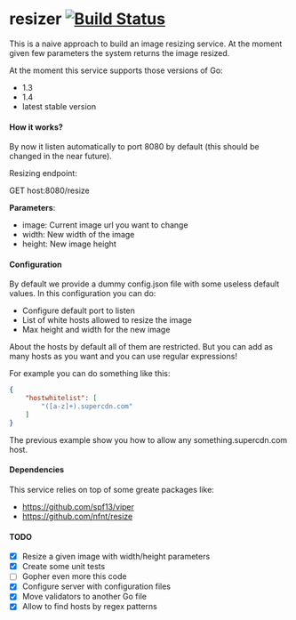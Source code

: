 # resizer [![Build Status](https://travis-ci.org/ssola/resizer.svg)](https://travis-ci.org/ssola/resizer)

This is a naive approach to build an image resizing service. At the moment given few parameters the system returns the image resized.

At the moment this service supports those versions of Go:

- 1.3
- 1.4
- latest stable version

#### How it works?

By now it listen automatically to port 8080 by default (this should be changed in the near future). 

Resizing endpoint:

GET host:8080/resize

**Parameters**:
- image: Current image url you want to change
- width: New width of the image
- height: New image height

#### Configuration

By default we provide a dummy config.json file with some useless default values. In this configuration you can do:

- Configure default port to listen
- List of white hosts allowed to resize the image
- Max height and width for the new image

About the hosts by default all of them are restricted. But you can add as many hosts as you want and you can use regular expressions!

For example you can do something like this:

```json
{
    "hostwhitelist": [
        "([a-z]+).supercdn.com"
    ]
}
```

The previous example show you how to allow any something.supercdn.com host.

#### Dependencies

This service relies on top of some greate packages like:

- https://github.com/spf13/viper
- https://github.com/nfnt/resize

#### TODO

- [x] Resize a given image with width/height parameters
- [x] Create some unit tests
- [ ] Gopher even more this code
- [x] Configure server with configuration files
- [x] Move validators to another Go file
- [x] Allow to find hosts by regex patterns
